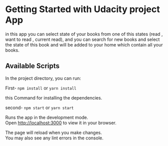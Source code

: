 # Getting Started with Udacity project App

in this app you can select state of your books from one of this states (read , want to read , current read),
and you can search for new books and select the state of this book and will be added to your home which contain all your books.

## Available Scripts

In the project directory, you can run:

First- `npm install` or `yarn install `

this Command for installing the dependencies.

second- `npm start` or `yarn start`

Runs the app in the development mode.\
Open [http://localhost:3000](http://localhost:3000) to view it in your browser.

The page will reload when you make changes.\
You may also see any lint errors in the console.

